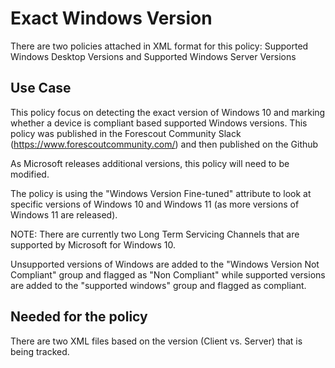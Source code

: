


# Exact Windows Version

There are two policies attached in XML format for this policy: Supported Windows Desktop Versions and Supported Windows Server Versions

## Use Case

This policy focus on detecting the exact version of Windows 10 and marking whether a device is compliant based supported Windows versions. This policy was published in the Forescout Community Slack (https://www.forescoutcommunity.com/) and then published on the Github

As Microsoft releases additional versions, this policy will need to be modified.

The policy is using the "Windows Version Fine-tuned" attribute to look at specific versions of Windows 10 and Windows 11 (as more versions of Windows 11 are released).

NOTE: There are currently two Long Term Servicing Channels that are supported by Microsoft for Windows 10.

Unsupported versions of Windows are added to the "Windows Version Not Compliant" group and flagged as "Non Compliant" while supported versions are added to the "supported windows" group and flagged as compliant.

## Needed for the policy

There are two XML files based on the version (Client vs. Server) that is being tracked.
